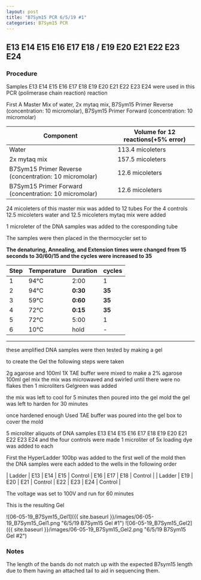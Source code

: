 ```yaml
---
layout: post
title: "B7Sym15 PCR 6/5/19 #1"
categories: B7Sym15 PCR
---
```


##   E13 E14 E15 E16 E17 E18 / E19 E20 E21 E22 E23 E24

### Procedure

Samples E13 E14 E15 E16 E17 E18 E19 E20 E21 E22 E23 E24 were used in this PCR (polimerase chain reaction) reaction 

First A Master Mix of water, 2x mytaq mix, B7Sym15 Primer Reverse (concentration: 10 micromolar), B7Sym15 Primer Forward (concentration: 10 micromolar)


|Component| Volume for 12 reactions(+5% error)|
|---------|---------------------------|
|Water| 113.4 micoleters|
|2x mytaq mix| 157.5 micoleters|
|B7Sym15 Primer Reverse (concentration: 10 micromolar)| 12.6 micoleters|
|B7Sym15 Primer Forward (concentration: 10 micromolar)| 12.6 micoleters|

24 micoleters of this master mix was added to 12 tubes 
For the 4 controls 12.5 micoleters water and 12.5 micoleters mytaq mix were added

1 microleter of the DNA samples was added to the coresponding tube

The samples were then placed in the thermocycler set to 

**The denaturing, Annealing, and Extension times were changed from 15 seconds to 30/60/15 and the cycles were increased to 35**

|Step|Temperature|Duration|cycles|
|----|-------|--------|-------|
|1|94°C|2:00|1|
|2|94°C|**0:30**|**35**|
|3|59°C|**0:60**|**35**|
|4|72°C|**0:15**|**35**|
|5|72°C|5:00|1|
|6|10°C|hold|-|

___________

these amplified DNA samples were then tested by making a gel

to create the Gel the following steps were taken 

2g agarose and 100ml 1X TAE buffer were mixed to make a 2% agarose 100ml gel mix 
the mix was microwaved and swirled until there were no flakes 
then 1 microliters Gelgreen was added

the mix was left to cool for 5 minutes then poured into the gel mold
the gel was left to harden for 30 minutes 

once hardened enough Used TAE buffer was poured into the gel box to cover the mold

5 microliter aliquots of DNA samples E13 E14 E15 E16 E17 E18 E19 E20 E21 E22 E23 E24 and the four controls were made 
1 microliter of 5x loading dye was added to each

First the HyperLadder 100bp was added to the first well of the mold 
then the DNA samples were each added to the wells in the following order 

| Ladder | E13 | E14 | E15 | Control | E16 | E17 | E18 | Control |
| Ladder | E19 | E20 | E21 | Control | E22 | E23 | E24 | Control |

The voltage was set to 100V and run for 60 minutes


This is the resulting Gel

![06-05-19_B7Sym15_Gel1]({{ site.baseurl }}/images/06-05-19_B7Sym15_Gel1.png "6/5/19 B7Sym15 Gel #1")
![06-05-19_B7Sym15_Gel2]({{ site.baseurl }}/images/06-05-19_B7Sym15_Gel2.png "6/5/19 B7Sym15 Gel #2")

### Notes


The length of the bands do not match up with the expected B7sym15 length due to them having an attached tail to aid in sequencing them.